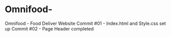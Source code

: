 # Omnifood-
Omnifood - Food Deliver Website 
Commit #01 - Index.html and Style.css set up 
Commit #02 - Page Header completed
